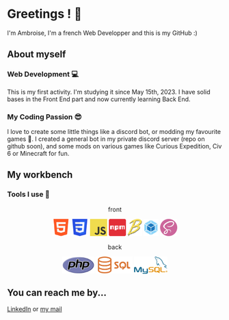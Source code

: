 # Greetings ! :wave:
I'm Ambroise, I'm a french Web Developper and this is my GitHub :)

## About myself
### Web Development :computer:
This is my first activity. I'm studying it since May 15th, 2023.
I have solid bases in the Front End part and now currently learning Back End.

### My Coding Passion :sunglasses:
I love to create some little things like a discord bot, or modding my favourite games :eyes:.
I created a general bot in my private discord server (repo on github soon), and some
mods on various games like Curious Expedition, Civ 6 or Minecraft for fun.

## My workbench
### Tools I use :art:
<div align="center">
    <p>front</p>
    <img src="./assets/html.webp" alt="HTML5" height="40">
    <img src="./assets/css.webp" alt="CSS3" height="40">
    <img src="./assets/javascript.webp" alt="JavaScript" height="40">
    <img src="./assets/npm.webp" alt="NPM" height="40">
    <img src="./assets/babel.webp" alt="Babel" height="40">
    <img src="./assets/webpack.webp" alt="Webpack" height="40">
    <img src="./assets/sass.webp" alt="Sass" height="40">
    <p>back</p>
    <img src="./assets/php.webp" alt="PHP 8" height="40">
    <img src="./assets/sql.webp" alt="SQL" height="40">
    <img src="./assets/mysql.webp" alt="MySQL" height="40">
</div>

## You can reach me by...
[LinkedIn](https://www.linkedin.com/in/ambroise-maire/)
or
[my mail](ambroise.maire7@gmail.com)
